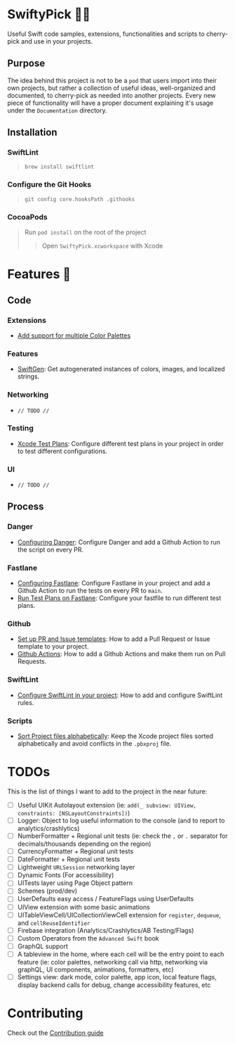 # SwiftyPick 🦅🍒

Useful Swift code samples, extensions, functionalities and scripts to cherry-pick and use in your projects.

## Purpose

The idea behind this project is not to be a `pod` that users import into their own projects, but rather a collection of useful ideas, well-organized and documented, to cherry-pick as needed into another projects.
Every new piece of functionality will have a proper document explaining it's usage under the `Documentation` directory.

## Installation

### SwiftLint
 > `brew install swiftlint`
 
### Configure the Git Hooks
 > `git config core.hooksPath .githooks`
 
 ### CocoaPods
 > Run `pod install` on the root of the project
 >> Open `SwiftyPick.xcworkspace` with Xcode

# Features 🚀

## Code

### Extensions

* [Add support for multiple Color Palettes](Documentation/ColorPalette.md)

### Features

* [SwiftGen](Documentation/SwiftGen.md): Get autogenerated instances of colors, images, and localized strings.

### Networking
* `// TODO //`

### Testing
* [Xcode Test Plans](Documentation/TestPlans.md): Configure different test plans in your project in order to test different configurations.

### UI
* `// TODO //`

## Process

### Danger
* [Configuring Danger](Documentation/Danger.md): Configure Danger and add a Github Action to run the script on every PR.

### Fastlane
* [Configuring Fastlane](Documentation/Fastlane.md): Configure Fastlane in your project and add a Github Action to run the tests on every PR to `main`.
* [Run Test Plans on Fastlane](Documentation/TestPlans.md): Configure your fastfile to run different test plans.

### Github

* [Set up PR and Issue templates](Documentation/GithubTemplates.md): How to add a Pull Request or Issue template to your project.
* [Github Actions](Documentation/GithubActions.md): How to add a Github Actions and make them run on Pull Requests.

### SwiftLint

* [Configure SwiftLint in your project](Documentation/SwiftLint.md): How to add and configure SwiftLint rules.

### Scripts

* [Sort Project files alphabetically](Documentation/SortProject.md): Keep the Xcode project files sorted alphabetically and avoid conflicts in the `.pbxproj` file.

# TODOs
This is the list of things I want to add to the project in the near future:

- [ ] Useful UIKit Autolayout extension (ie: `add(_ subview: UIView, constraints: [NSLayoutConstraints])`)
- [ ] Logger: Object to log useful information to the console (and to report to analytics/crashlytics)
- [ ] NumberFormatter + Regional unit tests (ie: check the `,` or `.` separator for decimals/thousands depending on the region)
- [ ] CurrencyFormatter + Regional unit tests
- [ ] DateFormatter + Regional unit tests
- [ ] Lightweight `URLSession` networking layer
- [ ] Dynamic Fonts (For accessibility)
- [ ] UITests layer using Page Object pattern
- [ ] Schemes (prod/dev)
- [ ] UserDefaults easy access / FeatureFlags using UserDefaults
- [ ] UIView extension with some basic animations
- [ ] UITableViewCell/UICollectionViewCell extension for `register`, `dequeue`, and `cellReuseIdentifier`
- [ ] Firebase integration (Analytics/Crashlytics/AB Testing/Flags)
- [ ] Custom Operators from the `Advanced Swift` book
- [ ] GraphQL support
- [ ] A tableview in the home, where each cell will be the entry point to each feature (ie: color palettes, networking call via http, networking via graphQL, UI components, animations, formatters, etc)
- [ ] Settings view: dark mode, color palette, app icon, local feature flags, display backend calls for debug, change accessibility features, etc

# Contributing

Check out the [Contribution guide](.github/CONTRIBUTING.md)
